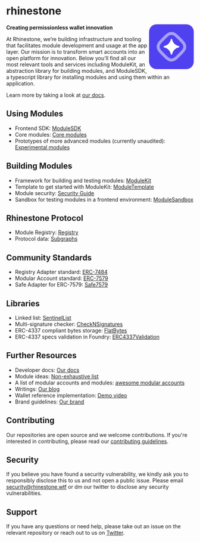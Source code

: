 # rhinestone

<img src="logo.png" alt="rhinestone logo" align="right" width="120" height="120" style="border-radius:20px"/>

**Creating permissionless wallet innovation**

At Rhinestone, we’re building infrastructure and tooling that facilitates module development and usage at the app layer. Our mission is to transform smart accounts into an open platform for innovation. Below you'll find all our most relevant tools and services including ModuleKit, an abstraction library for building modules, and ModuleSDK, a typescript library for installing modules and using them within an application.

Learn more by taking a look at [our docs](https://docs.rhinestone.wtf/).

## Using Modules

- Frontend SDK: [ModuleSDK](https://github.com/rhinestonewtf/module-sdk)
- Core modules: [Core modules](https://github.com/rhinestonewtf/core-modules)
- Prototypes of more advanced modules (currently unaudited): [Experimental modules](https://github.com/rhinestonewtf/experimental-modules)

## Building Modules

- Framework for building and testing modules: [ModuleKit](https://github.com/rhinestonewtf/modulekit)
- Template to get started with ModuleKit: [ModuleTemplate](https://github.com/rhinestonewtf/module-template)
- Module security: [Security Guide](https://github.com/rhinestonewtf/module-security)
- Sandbox for testing modules in a frontend environment: [ModuleSandbox](https://github.com/rhinestonewtf/sandbox)

## Rhinestone Protocol

- Module Registry: [Registry](https://github.com/rhinestonewtf/registry)
- Protocol data: [Subgraphs](https://github.com/rhinestonewtf/subgraphs)

## Community Standards

- Registry Adapter standard: [ERC-7484](https://eips.ethereum.org/EIPS/eip-7484)
- Modular Account standard: [ERC-7579](https://erc7579.com/)
- Safe Adapter for ERC-7579: [Safe7579](https://github.com/rhinestonewtf/safe7579)

## Libraries

- Linked list: [SentinelList](https://github.com/rhinestonewtf/sentinellist)
- Multi-signature checker: [CheckNSignatures](https://github.com/rhinestonewtf/checknsignatures)
- ERC-4337 compliant bytes storage: [FlatBytes](https://github.com/rhinestonewtf/flatbytes)
- ERC-4337 specs validation in Foundry: [ERC4337Validation](https://github.com/rhinestonewtf/erc4337-validation)

## Further Resources

- Developer docs: [Our docs](https://docs.rhinestone.wtf/)
- Module ideas: [Non-exhaustive list](https://rhinestone.notion.site/Module-ideas-for-product-inspo-338100a2c99540f490472b8aa839da11)
- A list of modular accounts and modules: [awesome modular accounts](https://github.com/rhinestonewtf/awesome-modular-accounts)
- Writings: [Our blog](https://blog.rhinestone.wtf)
- Wallet reference implementation: [Demo video](https://rhinestone.wtf/demo)
- Brand guidelines: [Our brand](https://github.com/rhinestonewtf/brand)

## Contributing

Our repositories are open source and we welcome contributions. If you're interested in contributing, please read our [contributing guidelines](https://github.com/rhinestonewtf/.github/blob/main/CONTRIBUTING.md).

## Security

If you believe you have found a security vulnerability, we kindly ask you to responsibly disclose this to us and not open a public issue. Please email security@rhinestone.wtf or dm our twitter to disclose any security vulnerabilities.

## Support

If you have any questions or need help, please take out an issue on the relevant repository or reach out to us on [Twitter](https://twitter.com/rhinestonewtf).
